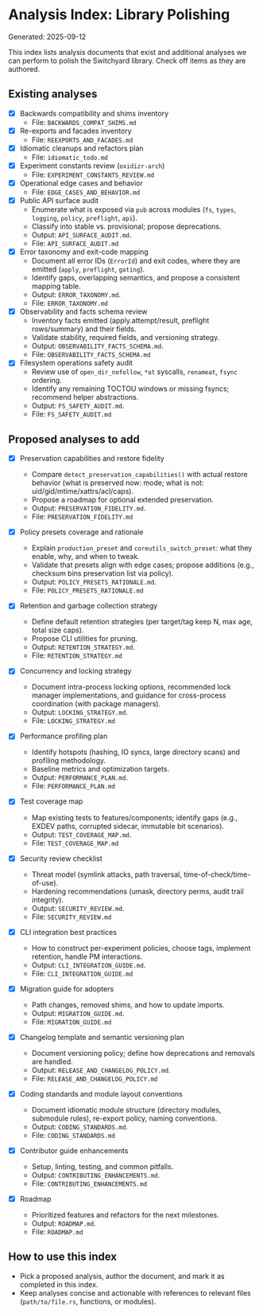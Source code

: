 # Analysis Index: Library Polishing

Generated: 2025-09-12

This index lists analysis documents that exist and additional analyses we can perform to polish the Switchyard library. Check off items as they are authored.

## Existing analyses

- [x] Backwards compatibility and shims inventory
  - File: `BACKWARDS_COMPAT_SHIMS.md`
- [x] Re-exports and facades inventory
  - File: `REEXPORTS_AND_FACADES.md`
- [x] Idiomatic cleanups and refactors plan
  - File: `idiomatic_todo.md`
- [x] Experiment constants review (`oxidizr-arch`)
  - File: `EXPERIMENT_CONSTANTS_REVIEW.md`
- [x] Operational edge cases and behavior
  - File: `EDGE_CASES_AND_BEHAVIOR.md`
- [x] Public API surface audit
  - Enumerate what is exposed via `pub` across modules (`fs`, `types`, `logging`, `policy`, `preflight`, `api`).
  - Classify into stable vs. provisional; propose deprecations.
  - Output: `API_SURFACE_AUDIT.md`.
  - File: `API_SURFACE_AUDIT.md`
- [x] Error taxonomy and exit-code mapping
  - Document all error IDs (`ErrorId`) and exit codes, where they are emitted (`apply`, `preflight`, `gating`).
  - Identify gaps, overlapping semantics, and propose a consistent mapping table.
  - Output: `ERROR_TAXONOMY.md`.
  - File: `ERROR_TAXONOMY.md`
- [x] Observability and facts schema review
  - Inventory facts emitted (apply.attempt/result, preflight rows/summary) and their fields.
  - Validate stability, required fields, and versioning strategy.
  - Output: `OBSERVABILITY_FACTS_SCHEMA.md`.
  - File: `OBSERVABILITY_FACTS_SCHEMA.md`
- [x] Filesystem operations safety audit
  - Review use of `open_dir_nofollow`, `*at` syscalls, `renameat`, `fsync` ordering.
  - Identify any remaining TOCTOU windows or missing fsyncs; recommend helper abstractions.
  - Output: `FS_SAFETY_AUDIT.md`.
  - File: `FS_SAFETY_AUDIT.md`

## Proposed analyses to add

- [x] Preservation capabilities and restore fidelity
  - Compare `detect_preservation_capabilities()` with actual restore behavior (what is preserved now: mode; what is not: uid/gid/mtime/xattrs/acl/caps).
  - Propose a roadmap for optional extended preservation.
  - Output: `PRESERVATION_FIDELITY.md`.
  - File: `PRESERVATION_FIDELITY.md`

- [x] Policy presets coverage and rationale
  - Explain `production_preset` and `coreutils_switch_preset`: what they enable, why, and when to tweak.
  - Validate that presets align with edge cases; propose additions (e.g., checksum bins preservation list via policy).
  - Output: `POLICY_PRESETS_RATIONALE.md`.
  - File: `POLICY_PRESETS_RATIONALE.md`

- [x] Retention and garbage collection strategy
  - Define default retention strategies (per target/tag keep N, max age, total size caps).
  - Propose CLI utilities for pruning.
  - Output: `RETENTION_STRATEGY.md`.
  - File: `RETENTION_STRATEGY.md`

- [x] Concurrency and locking strategy
  - Document intra-process locking options, recommended lock manager implementations, and guidance for cross-process coordination (with package managers).
  - Output: `LOCKING_STRATEGY.md`.
  - File: `LOCKING_STRATEGY.md`

- [x] Performance profiling plan
  - Identify hotspots (hashing, IO syncs, large directory scans) and profiling methodology.
  - Baseline metrics and optimization targets.
  - Output: `PERFORMANCE_PLAN.md`.
  - File: `PERFORMANCE_PLAN.md`

- [x] Test coverage map
  - Map existing tests to features/components; identify gaps (e.g., EXDEV paths, corrupted sidecar, immutable bit scenarios).
  - Output: `TEST_COVERAGE_MAP.md`.
  - File: `TEST_COVERAGE_MAP.md`

- [x] Security review checklist
  - Threat model (symlink attacks, path traversal, time-of-check/time-of-use).
  - Hardening recommendations (umask, directory perms, audit trail integrity).
  - Output: `SECURITY_REVIEW.md`.
  - File: `SECURITY_REVIEW.md`

- [x] CLI integration best practices
  - How to construct per-experiment policies, choose tags, implement retention, handle PM interactions.
  - Output: `CLI_INTEGRATION_GUIDE.md`.
  - File: `CLI_INTEGRATION_GUIDE.md`

- [x] Migration guide for adopters
  - Path changes, removed shims, and how to update imports.
  - Output: `MIGRATION_GUIDE.md`.
  - File: `MIGRATION_GUIDE.md`

- [x] Changelog template and semantic versioning plan
  - Document versioning policy; define how deprecations and removals are handled.
  - Output: `RELEASE_AND_CHANGELOG_POLICY.md`.
  - File: `RELEASE_AND_CHANGELOG_POLICY.md`

- [x] Coding standards and module layout conventions
  - Document idiomatic module structure (directory modules, submodule rules), re-export policy, naming conventions.
  - Output: `CODING_STANDARDS.md`.
  - File: `CODING_STANDARDS.md`

- [x] Contributor guide enhancements
  - Setup, linting, testing, and common pitfalls.
  - Output: `CONTRIBUTING_ENHANCEMENTS.md`.
  - File: `CONTRIBUTING_ENHANCEMENTS.md`

- [x] Roadmap
  - Prioritized features and refactors for the next milestones.
  - Output: `ROADMAP.md`.
  - File: `ROADMAP.md`

## How to use this index

- Pick a proposed analysis, author the document, and mark it as completed in this index.
- Keep analyses concise and actionable with references to relevant files (`path/to/file.rs`, functions, or modules).
